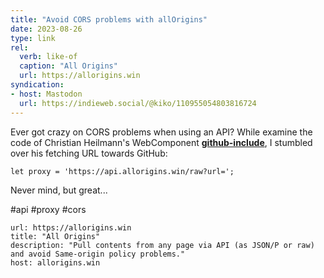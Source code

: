 ```yaml
---
title: "Avoid CORS problems with allOrigins"
date: 2023-08-26
type: link
rel:
  verb: like-of
  caption: "All Origins"
  url: https://allorigins.win
syndication: 
- host: Mastodon
  url: https://indieweb.social/@kiko/110955054803816724
---
```


Ever got crazy on CORS problems when using an API? While examine the code of Christian Heilmann's WebComponent [**github-include**](https://github.com/codepo8/github-include/tree/main), I stumbled over his fetching URL towards GitHub:

`let proxy = 'https://api.allorigins.win/raw?url=';`

Never mind, but great...

#api #proxy #cors

```cardlink
url: https://allorigins.win
title: "All Origins"
description: "Pull contents from any page via API (as JSON/P or raw) and avoid Same-origin policy problems."
host: allorigins.win
```